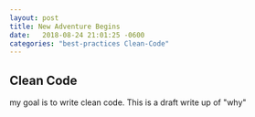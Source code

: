 ```yaml
---
layout: post
title: New Adventure Begins
date:   2018-08-24 21:01:25 -0600
categories: "best-practices Clean-Code"
---
```


## Clean Code


my goal is to write clean code. This is a draft write up of "why"

